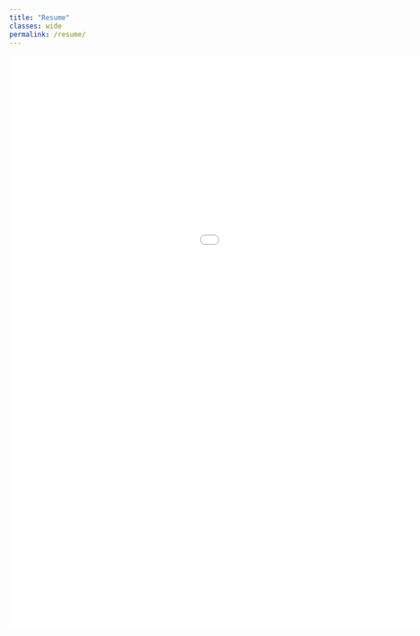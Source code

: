 ```yaml
---
title: "Resume"
classes: wide
permalink: /resume/
---
```

<!-- Maybe put your face in the light ..here
-->
 <embed src="/assets/shayaan-resume.pdf" width="1280px" height="1024px"/>

